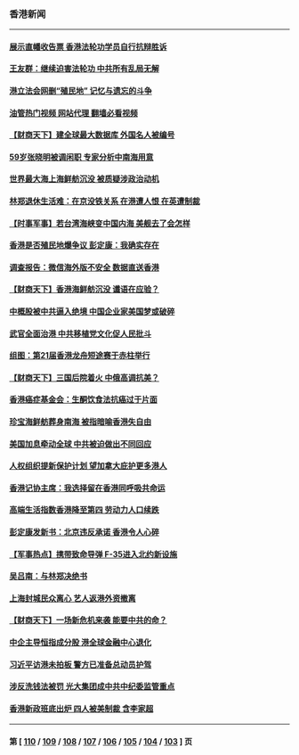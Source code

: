 ### 香港新闻
---
#### [展示直幡收告票 香港法轮功学员自行抗辩胜诉](../../pages/ncid1349362/n13766813.md?06250045) 
#### [王友群：继续迫害法轮功 中共所有乱局无解](../../pages/ncid1349362/n13766412.md?06250045) 
#### [港立法会网删“殖民地” 记忆与遗忘的斗争](../../pages/ncid1349362/n13766371.md?06250045) 
#### [油管热门视频 网站代理 翻墙必看视频](http://209.222.30.114:81/youtube.html?06250045)
#### [【财商天下】建全球最大数据库 外国名人被编号](../../pages/ncid1349362/n13766077.md?06250045) 
#### [59岁张晓明被调闲职 专家分析中南海用意](../../pages/ncid1349362/n13766111.md?06250045) 
#### [世界最大海上海鲜舫沉没 被质疑涉政治动机](../../pages/ncid1349362/n13766016.md?06250045) 
#### [林郑退休生活难：在京没铁关系 在港遭人恨 在英遭制裁](../../pages/ncid1349362/n13765995.md?06250045) 
#### [【时事军事】若台湾海峡变中国内海 美舰去了会怎样](../../pages/ncid1349362/n13765307.md?06250045) 
#### [香港是否殖民地爆争议 彭定康：我确实存在](../../pages/ncid1349362/n13765710.md?06250045) 
#### [调查报告：微信海外版不安全 数据直送香港](../../pages/ncid1349362/n13765533.md?06250045) 
#### [【财商天下】香港海鲜舫沉没 谶语在应验？](../../pages/ncid1349362/n13765316.md?06250045) 
#### [中概股被中共逼入绝境 中国企业家美国梦或破碎](../../pages/ncid1349362/n13765287.md?06250045) 
#### [武官全面治港 中共移植党文化促人民批斗](../../pages/ncid1349362/n13765259.md?06250045) 
#### [组图：第21届香港龙舟短途赛于赤柱举行](../../pages/ncid1349362/n13764225.md?06250045) 
#### [【财商天下】三国后院着火 中俄高调抗美？](../../pages/ncid1349362/n13764528.md?06250045) 
#### [香港癌症基金会：生酮饮食法抗癌过于片面](../../pages/ncid1349362/n13764552.md?06250045) 
#### [珍宝海鲜舫葬身南海 被指暗喻香港失自由](../../pages/ncid1349362/n13764446.md?06250045) 
#### [美国加息牵动全球 中共被迫做出不同回应](../../pages/ncid1349362/n13764465.md?06250045) 
#### [人权组织提新保护计划 望加拿大庇护更多港人](../../pages/ncid1349362/n13764451.md?06250045) 
#### [香港记协主席：我选择留在香港同呼吸共命运](../../pages/ncid1349362/n13764447.md?06250045) 
#### [高端生活指数香港降至第四 劳动力人口续跌](../../pages/ncid1349362/n13764441.md?06250045) 
#### [彭定康发新书：北京违反承诺 香港令人心碎](../../pages/ncid1349362/n13764274.md?06250045) 
#### [【军事热点】携带致命导弹 F-35进入北约新设施](../../pages/ncid1349362/n13763641.md?06250045) 
#### [吴吕南：与林郑决绝书](../../pages/ncid1349362/n13764053.md?06250045) 
#### [上海封城民众离心 艺人返港外资撤离](../../pages/ncid1349362/n13764010.md?06250045) 
#### [【财商天下】一场新危机来袭 能要中共的命？](../../pages/ncid1349362/n13763617.md?06250045) 
#### [中企主导恒指成分股 港全球金融中心退化](../../pages/ncid1349362/n13763111.md?06250045) 
#### [习近平访港未拍板 警方已准备总动员护驾](../../pages/ncid1349362/n13763095.md?06250045) 
#### [涉反洗钱法被罚 光大集团成中共中纪委监管重点](../../pages/ncid1349362/n13762920.md?06250045) 
#### [香港新政班底出炉 四人被美制裁 含李家超](../../pages/ncid1349362/n13762905.md?06250045) 

---
#### 第 [ [110](./110.md?06250045) / [109](./109.md?06250045) / [108](./108.md?06250045) / [107](./107.md?06250045) / [106](./106.md?06250045) / [105](./105.md?06250045) / [104](./104.md?06250045) / [103](./103.md?06250045) ] 页
